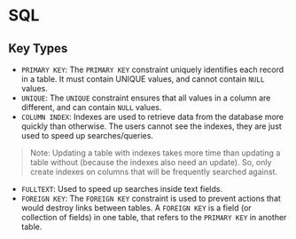 # SQL

## Key Types
- `PRIMARY KEY`: The `PRIMARY KEY` constraint uniquely identifies each record in a table. It must contain UNIQUE values, and cannot contain `NULL` values.
- `UNIQUE`: The `UNIQUE` constraint ensures that all values in a column are different, and can contain `NULL` values.
- `COLUMN INDEX`: Indexes are used to retrieve data from the database more quickly than otherwise. The users cannot see the indexes, they are just used to speed up searches/queries.
> Note: Updating a table with indexes takes more time than updating a table without (because the indexes also need an update). So, only create indexes on columns that will be frequently searched against.
- `FULLTEXT`: Used to speed up searches inside text fields.
- `FOREIGN KEY`: The `FOREIGN KEY` constraint is used to prevent actions that would destroy links between tables. A `FOREIGN KEY` is a field (or collection of fields) in one table, that refers to the `PRIMARY KEY` in another table.